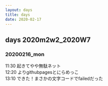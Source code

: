 ```yaml
---
layout: days
title: days
date: 2020-02-17
---
```

## days 2020m2w2_2020W7  
  
### 20200216_mon
11:30 起きてやや無駄ネット  
12:20 よりgithubpagesとにらめっこ  
13:10 できた！まさかの文字コードでfailedだった  
